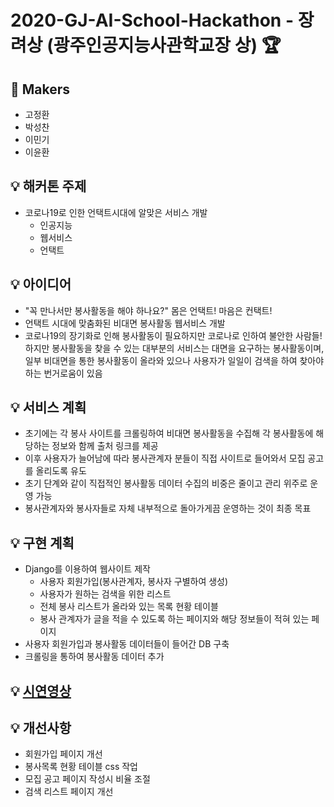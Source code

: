 # 2020-GJ-AI-School-Hackathon - 장려상 (광주인공지능사관학교장 상) 🏆

## 🎈 Makers
* 고정환
* 박성찬
* 이민기
* 이윤환

## 💡 해커톤 주제
* 코로나19로 인한 언택트시대에 알맞은 서비스 개발
  * 인공지능
  * 웹서비스
  * 언택트

## 💡 아이디어
* "꼭 만나서만 봉사활동을 해야 하나요?" 몸은 언택트! 마음은 컨택트! 
* 언택트 시대에 맞춤화된 비대면 봉사활동 웹서비스 개발
* 코로나19의 장기화로 인해 봉사활동이 필요하지만 코로나로 인하여 불안한 사람들! 하지만 봉사활동을 찾을 수 있는 대부분의 서비스는 대면을 요구하는 봉사활동이며, 일부 비대면을 통한 봉사활동이 올라와 있으나 사용자가 일일이 검색을 하여 찾아야 하는 번거로움이 있음

## 💡 서비스 계획
* 초기에는 각 봉사 사이트를 크롤링하여 비대면 봉사활동을 수집해 각 봉사활동에 해당하는 정보와 함께 출처 링크를 제공
* 이후 사용자가 늘어남에 따라 봉사관계자 분들이 직접 사이트로 들어와서 모집 공고를 올리도록 유도
* 초기 단계와 같이 직접적인 봉사활동 데이터 수집의 비중은 줄이고 관리 위주로 운영 가능
* 봉사관계자와 봉사자들로 자체 내부적으로 돌아가게끔 운영하는 것이 최종 목표

## 💡 구현 계획
* Django를 이용하여 웹사이트 제작
  * 사용자 회원가입(봉사관계자, 봉사자 구별하여 생성)
  * 사용자가 원하는 검색을 위한 리스트
  * 전체 봉사 리스트가 올라와 있는 목록 현황 테이블
  * 봉사 관계자가 글을 적을 수 있도록 하는 페이지와 해당 정보들이 적혀 있는 페이지
* 사용자 회원가입과 봉사활동 데이터들이 들어간 DB 구축
* 크롤링을 통하여 봉사활동 데이터 추가

## 💡 [시연영상](https://youtu.be/AreOYdSksYI)

## 💡 개선사항
* 회원가입 페이지 개선
* 봉사목록 현황 테이블 css 작업
* 모집 공고 페이지 작성시 비율 조절
* 검색 리스트 페이지 개선
